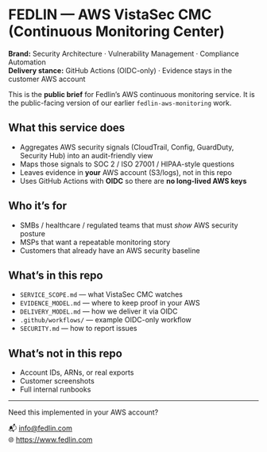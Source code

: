 # FEDLIN — AWS VistaSec CMC (Continuous Monitoring Center)

**Brand:** Security Architecture · Vulnerability Management · Compliance Automation  
**Delivery stance:** GitHub Actions (OIDC-only) · Evidence stays in the customer AWS account

This is the **public brief** for Fedlin’s AWS continuous monitoring service. It is the public-facing version of our earlier `fedlin-aws-monitoring` work.

## What this service does
- Aggregates AWS security signals (CloudTrail, Config, GuardDuty, Security Hub) into an audit-friendly view
- Maps those signals to SOC 2 / ISO 27001 / HIPAA-style questions
- Leaves evidence in **your** AWS account (S3/logs), not in this repo
- Uses GitHub Actions with **OIDC** so there are **no long-lived AWS keys**

## Who it’s for
- SMBs / healthcare / regulated teams that must *show* AWS security posture
- MSPs that want a repeatable monitoring story
- Customers that already have an AWS security baseline

## What’s in this repo
- `SERVICE_SCOPE.md` — what VistaSec CMC watches
- `EVIDENCE_MODEL.md` — where to keep proof in your AWS
- `DELIVERY_MODEL.md` — how we deliver it via OIDC
- `.github/workflows/` — example OIDC-only workflow
- `SECURITY.md` — how to report issues

## What’s **not** in this repo
- Account IDs, ARNs, or real exports
- Customer screenshots
- Full internal runbooks

---

Need this implemented in your AWS account?

📬 info@fedlin.com  
🌐 https://www.fedlin.com
